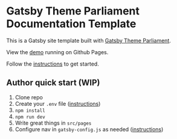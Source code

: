 # Gatsby Theme Parliament Documentation Template

This is a Gatsby site template built with [Gatsby Theme Parliament](https://github.com/adobe/gatsby-theme-parliament).

View the [demo](https://adobedocs.github.io/gatsby-theme-parliament-documentation/) running on Github Pages.

Follow the [instructions](https://github.com/adobe/gatsby-theme-parliament#getting-started) to get started.

## Author quick start (WIP)

1. Clone repo
2. Create your `.env` file ([instructions](https://github.com/adobe/gatsby-theme-parliament#env-settings-for-github-contributors))
3. `npm install`
4. `npm run dev`
5. Write great things in `src/pages`
6. Configure nav in `gatsby-config.js` as needed ([instructions](https://github.com/adobe/gatsby-theme-parliament#global-navigation))
